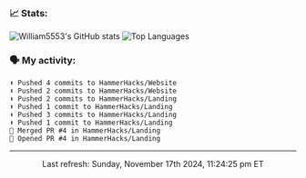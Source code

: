 ### 📈 Stats:
![William5553's GitHub stats](https://gh-readme-stats-git-main-william5553s-projects.vercel.app/api?username=wkangg&show_icons=true&theme=dark&include_all_commits=true&count_private=true&hide_border=true)
![Top Languages](https://gh-readme-stats-git-main-william5553s-projects.vercel.app/api/top-langs/?username=wkangg&langs_count=10&layout=compact&theme=dark&include_all_commits=true&count_private=true&hide_border=true)

### 🗣 My activity:
```
⬆️ Pushed 4 commits to HammerHacks/Website
⬆️ Pushed 2 commits to HammerHacks/Website
⬆️ Pushed 2 commits to HammerHacks/Landing
⬆️ Pushed 1 commit to HammerHacks/Landing
⬆️ Pushed 3 commits to HammerHacks/Landing
⬆️ Pushed 1 commit to HammerHacks/Landing
🎉 Merged PR #4 in HammerHacks/Landing
💪 Opened PR #4 in HammerHacks/Landing
```

------------
<p align="center">Last refresh: Sunday, November 17th 2024, 11:24:25 pm ET</p>
